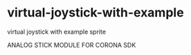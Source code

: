 # virtual-joystick-with-example
virtual joystick with example sprite

ANALOG STICK MODULE FOR CORONA SDK

